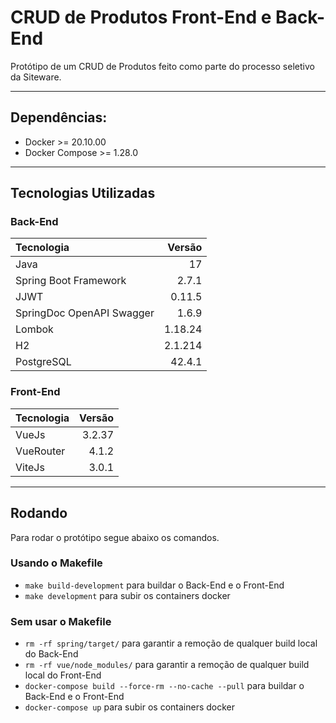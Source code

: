 # CRUD de Produtos Front-End e Back-End

Protótipo de um CRUD de Produtos feito como parte do processo seletivo da Siteware.

----
## Dependências:

- Docker >= 20.10.00
- Docker Compose >= 1.28.0

----
## Tecnologias Utilizadas

### Back-End
|          Tecnologia       | Versão  |
| :---                      |    ---: |
| Java                      | 17      |
| Spring Boot Framework     | 2.7.1   |
| JJWT                      | 0.11.5  |
| SpringDoc OpenAPI Swagger | 1.6.9   |
| Lombok                    | 1.18.24 |
| H2                        | 2.1.214 |
| PostgreSQL                | 42.4.1  |

### Front-End
|          Tecnologia       | Versão  |
| :---                      |    ---: |
| VueJs                     | 3.2.37  |
| VueRouter                 | 4.1.2   |
| ViteJs                    | 3.0.1   |

----
## Rodando

Para rodar o protótipo segue abaixo os comandos.

### Usando o Makefile

- `make build-development` para buildar o Back-End e o Front-End
- `make development` para subir os containers docker

### Sem usar o Makefile

- `rm -rf spring/target/` para garantir a remoção de qualquer build local do Back-End
- `rm -rf vue/node_modules/` para garantir a remoção de qualquer build local do Front-End
- `docker-compose build --force-rm --no-cache --pull` para buildar o Back-End e o Front-End
- `docker-compose up` para subir os containers docker

